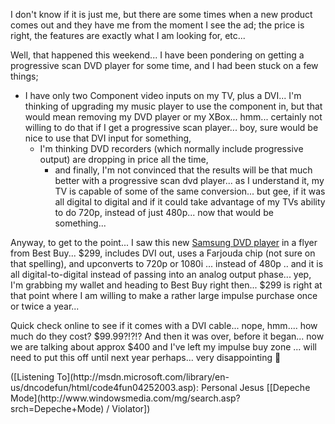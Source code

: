 I don't know if it is just me, but there are some times when a new product comes out and they have me from the moment I see the ad; the price is right, the features are exactly what I am looking for, etc...

Well, that happened this weekend... I have been pondering on getting a progressive scan DVD player for some time, and I had been stuck on a few things;

  * I have only two Component video inputs on my TV, plus a DVI... I'm thinking of upgrading my music player to use the component in, but that would mean removing my DVD player or my XBox... hmm... certainly not willing to do that if I get a progressive scan player... boy, sure would be nice to use that DVI input for something,
      * I'm thinking DVD recorders (which normally include progressive output) are dropping in price all the time,
          * and finally, I'm not convinced that the results will be that much better with a progressive scan dvd player... as I understand it, my TV is capable of some of the same conversion... but gee, if it was all digital to digital and if it could take advantage of my TVs ability to do 720p, instead of just 480p... now that would be something...

Anyway, to get to the point... I saw this new [Samsung DVD player](http://www.samsungusa.com/cgi-bin/nabc/product/b2c_product_detail.jsp?eUser=&prod_id=DVD-HD931%2fXAA) in a flyer from Best Buy... $299, includes DVI out, uses a Farjouda chip (not sure on that spelling), and upconverts to 720p or 1080i ... instead of 480p .. and it is all digital-to-digital instead of passing into an analog output phase... yep, I'm grabbing my wallet and heading to Best Buy right then... $299 is right at that point where I am willing to make a rather large impulse purchase once or twice a year...

Quick check online to see if it comes with a DVI cable... nope, hmm.... how much do they cost? $99.99?!?!? And then it was over, before it began... now we are talking about approx $400 and I've left my impulse buy zone ... will need to put this off until next year perhaps... very disappointing 🙂

<div class="media">
  ([Listening To](http://msdn.microsoft.com/library/en-us/dncodefun/html/code4fun04252003.asp): Personal Jesus [[Depeche Mode](http://www.windowsmedia.com/mg/search.asp?srch=Depeche+Mode) / Violator])
</div>